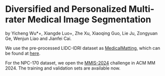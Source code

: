 # Diversified and Personalized Multi-rater Medical Image Segmentation
by Yicheng Wu*+, Xiangde Luo+, Zhe Xu, Xiaoqing Guo, Lie Ju, Zongyuan Ge, Wenjun Liao and Jianfei Cai.

We use the pre-processed LIDC-IDRI dataset as [MedicalMatting](https://doi.org/10.1007/978-3-030-87199-4_54), which can be found at [here](https://github.com/wangsssky/MedicalMatting/tree/main/dataset).

For the NPC-170 dataset, we open the [MMIS-2024](https://mmis2024.vercel.app/) challenge in ACM MM 2024. The training and validation sets are available now.
